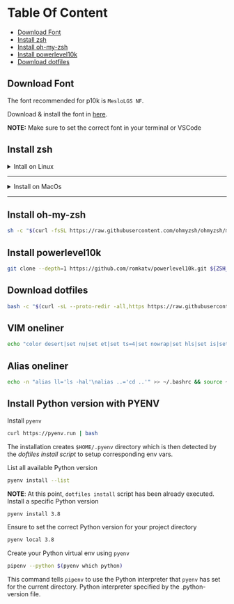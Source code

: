 # Table Of Content
* [Download Font](#download-font)
* [Install zsh](#install-zsh)
* [Install oh-my-zsh](#install-oh-my-zsh)
* [Install powerlevel10k](#install-powerlevel10k)
* [Download dotfiles](#download-dotfiles)

## Download Font
The font recommended for p10k is `MesloLGS NF`.

Download & install the font in [here](https://github.com/romkatv/powerlevel10k?tab=readme-ov-file#meslo-nerd-font-patched-for-powerlevel10k).

**NOTE:** Make sure to set the correct font in your terminal or VSCode


## Install zsh
<details linux>
  <summary>Intall on Linux</summary>

  ```bash
  sudo apt install zsh
  ```

  Make zsh default shell
  ```bash
  chsh -s $(which zsh)
  ```
</details>

---

<details macos>
  <summary>Install on MacOs</summary>
  Install Homebrew
  ```bash
  /bin/bash -c "$(curl -fsSL https://raw.githubusercontent.com/Homebrew/install/HEAD/install.sh)"
  ```

  Add `brew` into user PATH
  ```bash
  (echo; echo 'eval "$(/opt/homebrew/bin/brew shellenv)"') >> $HOME/.zprofile
  ```
  ```bash
  eval "$(/opt/homebrew/bin/brew shellenv)"
  ```

  Install zsh
  ```bash
  brew install zsh
  ```

  Set zsh as your default shell.
  * For m1 macs:
    ```bash
      chsh -s /opt/homebrew/bin/zsh
    ```

  Verify installation
  ```bash
  zsh --version
  ```
</details>

---


## Install oh-my-zsh
```bash
sh -c "$(curl -fsSL https://raw.githubusercontent.com/ohmyzsh/ohmyzsh/master/tools/install.sh)"
```

## Install powerlevel10k
```bash
git clone --depth=1 https://github.com/romkatv/powerlevel10k.git ${ZSH_CUSTOM:-$HOME/.oh-my-zsh/custom}/themes/powerlevel10k
```

## Download dotfiles
```bash
bash -c "$(curl -sL --proto-redir -all,https https://raw.githubusercontent.com/MarioAlexis/dotfile/master/install.sh)"
```

## VIM oneliner
```bash
echo "color desert|set nu|set et|set ts=4|set nowrap|set hls|set is|set pt=<F2>|inoremap jk <esc>" > ~/.vimrc
```
## Alias oneliner
```bash
echo -n "alias ll='ls -hal'\nalias ..='cd ..'" >> ~/.bashrc && source ~/.bashrc
```

## Install Python version with PYENV
Install `pyenv`
```bash
curl https://pyenv.run | bash
```
The installation creates `$HOME/.pyenv` directory which is then detected by the _doftiles install script_ to setup corresponding env vars.

List all available Python version
```bash
pyenv install --list
```

**NOTE**: At this point, `dotfiles install` script has been already executed.
Install a specific Python version
```bash
pyenv install 3.8
```

Ensure to set the correct Python version for your project directory
```bash
pyenv local 3.8
```

Create your Python virtual env using `pyenv`
```bash
pipenv --python $(pyenv which python)
```
This command tells `pipenv` to use the Python interpreter that `pyenv` has set for the current directory.
Python interpreter specified by the .python-version file.